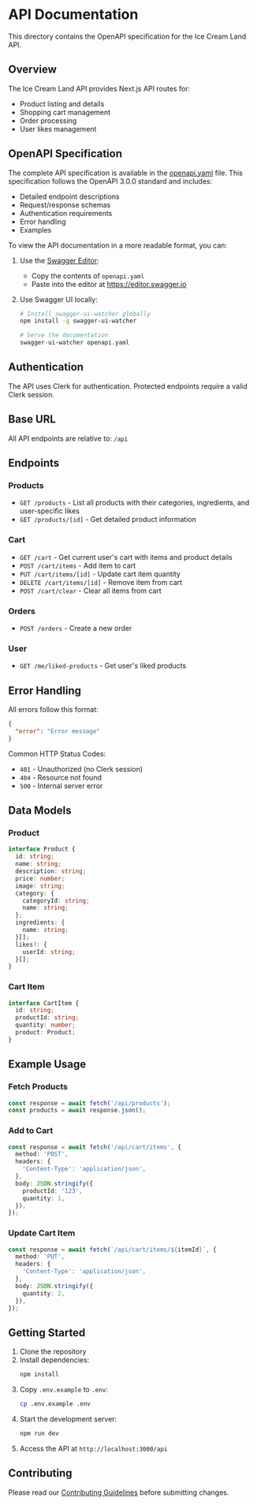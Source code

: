 # API Documentation

This directory contains the OpenAPI specification for the Ice Cream Land API.

## Overview

The Ice Cream Land API provides Next.js API routes for:

- Product listing and details
- Shopping cart management
- Order processing
- User likes management

## OpenAPI Specification

The complete API specification is available in the [openapi.yaml](./openapi.yaml) file. This specification follows the OpenAPI 3.0.0 standard and includes:

- Detailed endpoint descriptions
- Request/response schemas
- Authentication requirements
- Error handling
- Examples

To view the API documentation in a more readable format, you can:

1. Use the [Swagger Editor](https://editor.swagger.io/):

   - Copy the contents of `openapi.yaml`
   - Paste into the editor at https://editor.swagger.io

2. Use Swagger UI locally:

   ```bash
   # Install swagger-ui-watcher globally
   npm install -g swagger-ui-watcher

   # Serve the documentation
   swagger-ui-watcher openapi.yaml
   ```

## Authentication

The API uses Clerk for authentication. Protected endpoints require a valid Clerk session.

## Base URL

All API endpoints are relative to: `/api`

## Endpoints

### Products

- `GET /products` - List all products with their categories, ingredients, and user-specific likes
- `GET /products/[id]` - Get detailed product information

### Cart

- `GET /cart` - Get current user's cart with items and product details
- `POST /cart/items` - Add item to cart
- `PUT /cart/items/[id]` - Update cart item quantity
- `DELETE /cart/items/[id]` - Remove item from cart
- `POST /cart/clear` - Clear all items from cart

### Orders

- `POST /orders` - Create a new order

### User

- `GET /me/liked-products` - Get user's liked products

## Error Handling

All errors follow this format:

```json
{
  "error": "Error message"
}
```

Common HTTP Status Codes:

- `401` - Unauthorized (no Clerk session)
- `404` - Resource not found
- `500` - Internal server error

## Data Models

### Product

```typescript
interface Product {
  id: string;
  name: string;
  description: string;
  price: number;
  image: string;
  category: {
    categoryId: string;
    name: string;
  };
  ingredients: {
    name: string;
  }[];
  likes?: {
    userId: string;
  }[];
}
```

### Cart Item

```typescript
interface CartItem {
  id: string;
  productId: string;
  quantity: number;
  product: Product;
}
```

## Example Usage

### Fetch Products

```typescript
const response = await fetch('/api/products');
const products = await response.json();
```

### Add to Cart

```typescript
const response = await fetch('/api/cart/items', {
  method: 'POST',
  headers: {
    'Content-Type': 'application/json',
  },
  body: JSON.stringify({
    productId: '123',
    quantity: 1,
  }),
});
```

### Update Cart Item

```typescript
const response = await fetch(`/api/cart/items/${itemId}`, {
  method: 'PUT',
  headers: {
    'Content-Type': 'application/json',
  },
  body: JSON.stringify({
    quantity: 2,
  }),
});
```

## Getting Started

1. Clone the repository
2. Install dependencies:
   ```bash
   npm install
   ```
3. Copy `.env.example` to `.env`:
   ```bash
   cp .env.example .env
   ```
4. Start the development server:
   ```bash
   npm run dev
   ```
5. Access the API at `http://localhost:3000/api`

## Contributing

Please read our [Contributing Guidelines](../contributing.md) before submitting changes.
